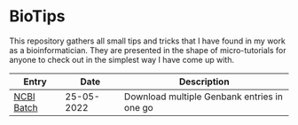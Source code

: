 # BioTips

This repository gathers all small tips and tricks that I have found in my work as a bioinformatician. They are presented in the shape of micro-tutorials for anyone to check out in the simplest way I have come up with.  

| Entry | Date | Description
|---|---|---|
[NCBI Batch](https://github.com/GuilleGorines/BioTips/blob/master/Tips/NCBI.md) | 25-05-2022 | Download multiple Genbank entries in one go |